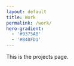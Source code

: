 ```yaml
---
layout: default
title: Work
permalink: /work/
hero-gradient:
  - '#9375AB'
  - '#B48FD1'
---
```


This is the projects page.
